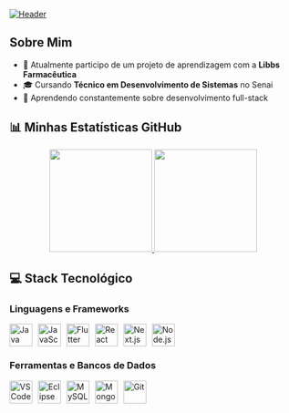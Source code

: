 
[![Header](https://github.com/user-attachments/assets/5d95563c-822f-4d44-93c2-5dac74f0b16c)](https://github.com/AnaLouBispo)

##  Sobre Mim

- 💼 Atualmente participo de um projeto de aprendizagem com a **Libbs Farmacêutica**
- 🎓 Cursando **Técnico em Desenvolvimento de Sistemas** no Senai
- 🌱 Aprendendo constantemente sobre desenvolvimento full-stack

## 📊 Minhas Estatísticas GitHub

<div align="center">
  <a href="https://github.com/AnaLouBispo">
    <img height="180em" src="https://github-readme-stats.vercel.app/api?username=AnaLouBispo&show_icons=true&theme=midnight-purple&include_all_commits=true&count_private=true&hide_border=true">
    <img height="180em" src="https://github-readme-stats.vercel.app/api/top-langs/?username=AnaLouBispo&layout=compact&theme=midnight-purple&hide_border=true">
  </a>
</div>

## 💻 Stack Tecnológico

### Linguagens e Frameworks
<div style="display: flex; gap: 10px; flex-wrap: wrap;">
   <img alt="Java" height="40" src="https://cdn.jsdelivr.net/gh/devicons/devicon/icons/java/java-original.svg" title="Java"/>
   <img alt="JavaScript" height="40" src="https://cdn.jsdelivr.net/gh/devicons/devicon/icons/javascript/javascript-original.svg" title="JavaScript"/>
   <img alt="Flutter" height="40" src="https://cdn.jsdelivr.net/gh/devicons/devicon/icons/flutter/flutter-original.svg" title="Flutter"/>
   <img alt="React" height="40" src="https://cdn.jsdelivr.net/gh/devicons/devicon/icons/react/react-original.svg" title="React"/>
   <img alt="Next.js" height="40" src="https://cdn.jsdelivr.net/gh/devicons/devicon/icons/nextjs/nextjs-original.svg" title="Next.js"/>
   <img alt="Node.js" height="40" src="https://cdn.jsdelivr.net/gh/devicons/devicon/icons/nodejs/nodejs-original.svg" title="Node.js"/>
</div>

### Ferramentas e Bancos de Dados
<div style="display: flex; gap: 10px; flex-wrap: wrap; margin-top: 15px;">
   <img alt="VS Code" height="40" src="https://cdn.jsdelivr.net/gh/devicons/devicon/icons/vscode/vscode-original.svg" title="VS Code"/>
   <img alt="Eclipse" height="40" src="https://cdn.jsdelivr.net/gh/devicons/devicon/icons/eclipse/eclipse-original.svg" title="Eclipse"/>
   <img alt="MySQL" height="40" src="https://cdn.jsdelivr.net/gh/devicons/devicon/icons/mysql/mysql-original.svg" title="MySQL"/>
   <img alt="MongoDB" height="40" src="https://cdn.jsdelivr.net/gh/devicons/devicon/icons/mongodb/mongodb-original.svg" title="MongoDB"/>
   <img alt="Git" height="40" src="https://cdn.jsdelivr.net/gh/devicons/devicon/icons/git/git-original.svg" title="Git"/>
</div>
</div>
